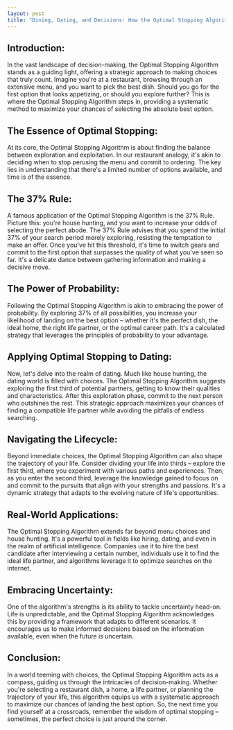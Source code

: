 ```yaml
---
layout: post
title: "Dining, Dating, and Decisions: How the Optimal Stopping Algorithm Reshapes Your World"
---
```



## Introduction:

In the vast landscape of decision-making, the Optimal Stopping Algorithm stands as a guiding light, offering a strategic approach to making choices that truly count. Imagine you're at a restaurant, browsing through an extensive menu, and you want to pick the best dish. Should you go for the first option that looks appetizing, or should you explore further? This is where the Optimal Stopping Algorithm steps in, providing a systematic method to maximize your chances of selecting the absolute best option.

## The Essence of Optimal Stopping:
At its core, the Optimal Stopping Algorithm is about finding the balance between exploration and exploitation. In our restaurant analogy, it's akin to deciding when to stop perusing the menu and commit to ordering. The key lies in understanding that there's a limited number of options available, and time is of the essence.

## The 37% Rule:
A famous application of the Optimal Stopping Algorithm is the 37% Rule. Picture this: you're house hunting, and you want to increase your odds of selecting the perfect abode. The 37% Rule advises that you spend the initial 37% of your search period merely exploring, resisting the temptation to make an offer. Once you've hit this threshold, it's time to switch gears and commit to the first option that surpasses the quality of what you've seen so far. It's a delicate dance between gathering information and making a decisive move.

## The Power of Probability:
Following the Optimal Stopping Algorithm is akin to embracing the power of probability. By exploring 37% of all possibilities, you increase your likelihood of landing on the best option – whether it's the perfect dish, the ideal home, the right life partner, or the optimal career path. It's a calculated strategy that leverages the principles of probability to your advantage.

## Applying Optimal Stopping to Dating:
Now, let's delve into the realm of dating. Much like house hunting, the dating world is filled with choices. The Optimal Stopping Algorithm suggests exploring the first third of potential partners, getting to know their qualities and characteristics. After this exploration phase, commit to the next person who outshines the rest. This strategic approach maximizes your chances of finding a compatible life partner while avoiding the pitfalls of endless searching.

## Navigating the Lifecycle:
Beyond immediate choices, the Optimal Stopping Algorithm can also shape the trajectory of your life. Consider dividing your life into thirds – explore the first third, where you experiment with various paths and experiences. Then, as you enter the second third, leverage the knowledge gained to focus on and commit to the pursuits that align with your strengths and passions. It's a dynamic strategy that adapts to the evolving nature of life's opportunities.

## Real-World Applications:
The Optimal Stopping Algorithm extends far beyond menu choices and house hunting. It's a powerful tool in fields like hiring, dating, and even in the realm of artificial intelligence. Companies use it to hire the best candidate after interviewing a certain number, individuals use it to find the ideal life partner, and algorithms leverage it to optimize searches on the internet.

## Embracing Uncertainty:
One of the algorithm's strengths is its ability to tackle uncertainty head-on. Life is unpredictable, and the Optimal Stopping Algorithm acknowledges this by providing a framework that adapts to different scenarios. It encourages us to make informed decisions based on the information available, even when the future is uncertain.

## Conclusion:
In a world teeming with choices, the Optimal Stopping Algorithm acts as a compass, guiding us through the intricacies of decision-making. Whether you're selecting a restaurant dish, a home, a life partner, or planning the trajectory of your life, this algorithm equips us with a systematic approach to maximize our chances of landing the best option. So, the next time you find yourself at a crossroads, remember the wisdom of optimal stopping – sometimes, the perfect choice is just around the corner.